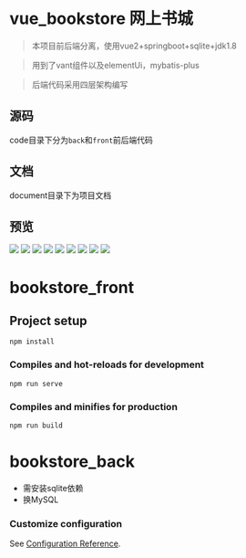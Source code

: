 # vue_bookstore 网上书城

> 本项目前后端分离，使用vue2+springboot+sqlite+jdk1.8

> 用到了vant组件以及elementUi，mybatis-plus

> 后端代码采用四层架构编写

## 源码

code目录下分为`back`和`front`前后端代码

## 文档

document目录下为项目文档

## 预览

![](https://raw.githubusercontent.com/6Yolo6/image/Yolo/1.png)
![](https://raw.githubusercontent.com/6Yolo6/image/Yolo/3.png)
![](https://raw.githubusercontent.com/6Yolo6/image/Yolo/7.png)
![](https://raw.githubusercontent.com/6Yolo6/image/Yolo/9.png)
![](https://raw.githubusercontent.com/6Yolo6/image/Yolo/10.png)
![](https://raw.githubusercontent.com/6Yolo6/image/Yolo/12.png)
![](https://raw.githubusercontent.com/6Yolo6/image/Yolo/17.png)
![](https://raw.githubusercontent.com/6Yolo6/image/Yolo/18.png)
![](https://raw.githubusercontent.com/6Yolo6/image/Yolo/26.png)


# bookstore_front

## Project setup
```
npm install
```

### Compiles and hot-reloads for development
```
npm run serve
```

### Compiles and minifies for production
```
npm run build
```

# bookstore_back

+ 需安装sqlite依赖
+ 换MySQL

### Customize configuration
See [Configuration Reference](https://cli.vuejs.org/config/).
